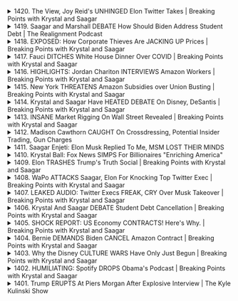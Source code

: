 <details>
<summary>1420. The View, Joy Reid's UNHINGED Elon Twitter Takes | Breaking Points with Krystal and Saagar</summary><br>

<a href="https://www.youtube.com/watch?v=ZZrxrz1gqLM" target="_blank">
    <img src="https://img.youtube.com/vi/ZZrxrz1gqLM/maxresdefault.jpg" 
        alt="[Youtube]" width="200">
</a>

# The View, Joy Reid's UNHINGED Elon Twitter Takes | Breaking Points with Krystal and Saagar


</details>

<details>
<summary>1419. Saagar and Marshall DEBATE How Should Biden Address Student Debt | The Realignment Podcast</summary><br>

<a href="https://www.youtube.com/watch?v=Qk_jYRX6l04" target="_blank">
    <img src="https://img.youtube.com/vi/Qk_jYRX6l04/maxresdefault.jpg" 
        alt="[Youtube]" width="200">
</a>

# Saagar and Marshall DEBATE How Should Biden Address Student Debt | The Realignment Podcast


</details>

<details>
<summary>1418. EXPOSED: How Corporate Thieves Are JACKING UP Prices | Breaking Points with Krystal and Saagar</summary><br>

<a href="https://www.youtube.com/watch?v=JUlIE7klebY" target="_blank">
    <img src="https://img.youtube.com/vi/JUlIE7klebY/maxresdefault.jpg" 
        alt="[Youtube]" width="200">
</a>

# EXPOSED: How Corporate Thieves Are JACKING UP Prices | Breaking Points with Krystal and Saagar


</details>

<details>
<summary>1417. Fauci DITCHES White House Dinner Over COVID | Breaking Points with Krystal and Saagar</summary><br>

<a href="https://www.youtube.com/watch?v=1LAZhW4doiQ" target="_blank">
    <img src="https://img.youtube.com/vi/1LAZhW4doiQ/maxresdefault.jpg" 
        alt="[Youtube]" width="200">
</a>

# Fauci DITCHES White House Dinner Over COVID | Breaking Points with Krystal and Saagar


</details>

<details>
<summary>1416. HIGHLIGHTS: Jordan Chariton INTERVIEWS Amazon Workers | Breaking Points with Krystal and Saagar</summary><br>

<a href="https://www.youtube.com/watch?v=zVCbGPKtmrQ" target="_blank">
    <img src="https://img.youtube.com/vi/zVCbGPKtmrQ/maxresdefault.jpg" 
        alt="[Youtube]" width="200">
</a>

# HIGHLIGHTS: Jordan Chariton INTERVIEWS Amazon Workers | Breaking Points with Krystal and Saagar


</details>

<details>
<summary>1415. New York THREATENS Amazon Subsidies over Union Busting | Breaking Points with Krystal and Saagar</summary><br>

<a href="https://www.youtube.com/watch?v=lDVULkSuk5w" target="_blank">
    <img src="https://img.youtube.com/vi/lDVULkSuk5w/maxresdefault.jpg" 
        alt="[Youtube]" width="200">
</a>

# New York THREATENS Amazon Subsidies over Union Busting | Breaking Points with Krystal and Saagar


</details>

<details>
<summary>1414. Krystal and Saagar Have HEATED DEBATE On Disney, DeSantis | Breaking Points with Krystal and Saagar</summary><br>

<a href="https://www.youtube.com/watch?v=TY-bWL4N6ao" target="_blank">
    <img src="https://img.youtube.com/vi/TY-bWL4N6ao/maxresdefault.jpg" 
        alt="[Youtube]" width="200">
</a>

# Krystal and Saagar Have HEATED DEBATE On Disney, DeSantis | Breaking Points with Krystal and Saagar


</details>

<details>
<summary>1413. INSANE Market Rigging On Wall Street Revealed | Breaking Points with Krystal and Saagar</summary><br>

<a href="https://www.youtube.com/watch?v=rVlYsYhiqKQ" target="_blank">
    <img src="https://img.youtube.com/vi/rVlYsYhiqKQ/maxresdefault.jpg" 
        alt="[Youtube]" width="200">
</a>

# INSANE Market Rigging On Wall Street Revealed | Breaking Points with Krystal and Saagar


</details>

<details>
<summary>1412. Madison Cawthorn CAUGHT On Crossdressing, Potential Insider Trading, Gun Charges</summary><br>

<a href="https://www.youtube.com/watch?v=VXemp85d5JM" target="_blank">
    <img src="https://img.youtube.com/vi/VXemp85d5JM/maxresdefault.jpg" 
        alt="[Youtube]" width="200">
</a>

# Madison Cawthorn CAUGHT On Crossdressing, Potential Insider Trading, Gun Charges


</details>

<details>
<summary>1411. Saagar Enjeti: Elon Musk Replied To Me, MSM LOST THEIR MINDS</summary><br>

<a href="https://www.youtube.com/watch?v=va6fpyZEo_M" target="_blank">
    <img src="https://img.youtube.com/vi/va6fpyZEo_M/maxresdefault.jpg" 
        alt="[Youtube]" width="200">
</a>

# Saagar Enjeti: Elon Musk Replied To Me, MSM LOST THEIR MINDS


</details>

<details>
<summary>1410. Krystal Ball: Fox News SIMPS For Billionaires "Enriching America"</summary><br>

<a href="https://www.youtube.com/watch?v=l9AKb45xPqU" target="_blank">
    <img src="https://img.youtube.com/vi/l9AKb45xPqU/maxresdefault.jpg" 
        alt="[Youtube]" width="200">
</a>

# Krystal Ball: Fox News SIMPS For Billionaires "Enriching America"


</details>

<details>
<summary>1409. Elon TRASHES Trump's Truth Social | Breaking Points with Krystal and Saagar</summary><br>

<a href="https://www.youtube.com/watch?v=lCcORgUNE1U" target="_blank">
    <img src="https://img.youtube.com/vi/lCcORgUNE1U/maxresdefault.jpg" 
        alt="[Youtube]" width="200">
</a>

# Elon TRASHES Trump's Truth Social | Breaking Points with Krystal and Saagar


</details>

<details>
<summary>1408. WaPo ATTACKS Saagar, Elon For Knocking Top Twitter Exec | Breaking Points with Krystal and Saagar</summary><br>

<a href="https://www.youtube.com/watch?v=gY-4FFHDTCs" target="_blank">
    <img src="https://img.youtube.com/vi/gY-4FFHDTCs/maxresdefault.jpg" 
        alt="[Youtube]" width="200">
</a>

# WaPo ATTACKS Saagar, Elon For Knocking Top Twitter Exec | Breaking Points with Krystal and Saagar


</details>

<details>
<summary>1407. LEAKED AUDIO: Twitter Execs FREAK, CRY Over Musk Takeover | Breaking Points with Krystal and Saagar</summary><br>

<a href="https://www.youtube.com/watch?v=BasIJSc1d3A" target="_blank">
    <img src="https://img.youtube.com/vi/BasIJSc1d3A/maxresdefault.jpg" 
        alt="[Youtube]" width="200">
</a>

# LEAKED AUDIO: Twitter Execs FREAK, CRY Over Musk Takeover | Breaking Points with Krystal and Saagar


</details>

<details>
<summary>1406. Krystal And Saagar DEBATE Student Debt Cancellation | Breaking Points with Krystal and Saagar</summary><br>

<a href="https://www.youtube.com/watch?v=AkT53Dh9WDw" target="_blank">
    <img src="https://img.youtube.com/vi/AkT53Dh9WDw/maxresdefault.jpg" 
        alt="[Youtube]" width="200">
</a>

# Krystal And Saagar DEBATE Student Debt Cancellation | Breaking Points with Krystal and Saagar


</details>

<details>
<summary>1405. SHOCK REPORT: US Economy CONTRACTS! Here's Why. | Breaking Points with Krystal and Saagar</summary><br>

<a href="https://www.youtube.com/watch?v=EkjLk_vLYZs" target="_blank">
    <img src="https://img.youtube.com/vi/EkjLk_vLYZs/maxresdefault.jpg" 
        alt="[Youtube]" width="200">
</a>

# SHOCK REPORT: US Economy CONTRACTS! Here's Why. | Breaking Points with Krystal and Saagar


</details>

<details>
<summary>1404. Bernie DEMANDS Biden CANCEL Amazon Contract | Breaking Points with Krystal and Saagar</summary><br>

<a href="https://www.youtube.com/watch?v=8PueJZqINvI" target="_blank">
    <img src="https://img.youtube.com/vi/8PueJZqINvI/maxresdefault.jpg" 
        alt="[Youtube]" width="200">
</a>

# Bernie DEMANDS Biden CANCEL Amazon Contract | Breaking Points with Krystal and Saagar


</details>

<details>
<summary>1403. Why the Disney CULTURE WARS Have Only Just Begun | Breaking Points with Krystal and Saagar</summary><br>

<a href="https://www.youtube.com/watch?v=R4bXrSh5QbA" target="_blank">
    <img src="https://img.youtube.com/vi/R4bXrSh5QbA/maxresdefault.jpg" 
        alt="[Youtube]" width="200">
</a>

# Why the Disney CULTURE WARS Have Only Just Begun | Breaking Points with Krystal and Saagar


</details>

<details>
<summary>1402. HUMILIATING: Spotify DROPS Obama's Podcast | Breaking Points with Krystal and Saagar</summary><br>

<a href="https://www.youtube.com/watch?v=nFv8dgfG3Jw" target="_blank">
    <img src="https://img.youtube.com/vi/nFv8dgfG3Jw/maxresdefault.jpg" 
        alt="[Youtube]" width="200">
</a>

# HUMILIATING: Spotify DROPS Obama's Podcast | Breaking Points with Krystal and Saagar


</details>

<details>
<summary>1401. Trump ERUPTS At Piers Morgan After Explosive Interview | The Kyle Kulinski Show</summary><br>

<a href="https://www.youtube.com/watch?v=GiSJDdMGyG8" target="_blank">
    <img src="https://img.youtube.com/vi/GiSJDdMGyG8/maxresdefault.jpg" 
        alt="[Youtube]" width="200">
</a>

# Trump ERUPTS At Piers Morgan After Explosive Interview | The Kyle Kulinski Show


</details>

